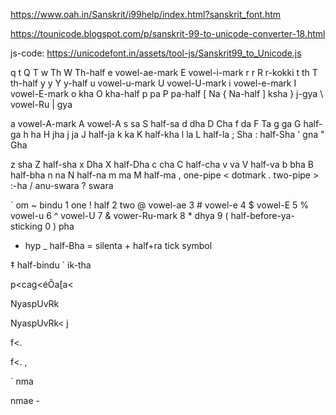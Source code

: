 https://www.oah.in/Sanskrit/i99help/index.html?sanskrit_font.htm

https://tounicode.blogspot.com/p/sanskrit-99-to-unicode-converter-18.html

js-code: https://unicodefont.in/assets/tool-js/Sanskrit99_to_Unicode.js

q   t                 Q  T
w   Th                W  Th-half
e   vowel-ae-mark     E  vowel-i-mark
r   r                 R  r-kokki
t   th                T  th-half
y   y                 Y  y-half
u   vowel-u-mark      U  vowel-U-mark
i   vowel-e-mark      I  vowel-E-mark
o   kha               O  kha-half
p   pa                P  pa-half
[   Na                {  Na-half
]   ksha              }  j-gya
\   vowel-Ru          |  gya

a   vowel-A-mark      A  vowel-A
s   sa                S  half-sa
d   dha               D  Cha
f   da                F  Ta
g   ga                G  half-ga
h   ha                H  jha
j   ja                J  half-ja
k   ka                K  half-kha
l   la                L  half-la
;   Sha               :  half-Sha
'   gna               "  Gha

z   sha               Z  half-sha
x   Dha               X  half-Dha
c   cha               C  half-cha
v   va                V  half-va
b   bha               B  half-bha
n   na                N  half-na
m   ma                M  half-ma
,   one-pipe          <  dotmark
.   two-pipe          >  :-ha
/   anu-swara         ?  swara

`  om                 ~  bindu
1  one                !  half
2  two                @  vowel-ae
3                     #  vowel-e
4                     $  vowel-E
5                     %  vowel-u
6                     ^  vowel-U
7                     &  vower-Ru-mark
8                     *  dhya
9                     (  half-before-ya-sticking
0                     )  pha
-  hyp                _  half-Bha
=  silenta            +  half+ra tick symbol


‡  half-bindu
´  ik-tha



p<cag<éÔa[a<


NyaspUvRk

NyaspUvRk< j

f<.


f<. ,

` nma

nmae -
